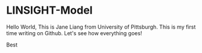 # LINSIGHT-Model

Hello World, 
This is Jane Liang from University of Pittsburgh. This is my first time writing on Github. Let's see how everything goes!

Best

